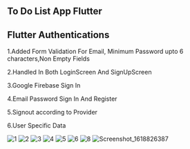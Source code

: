 ## To Do List App Flutter

## Flutter Authentications

1.Added Form Validation For Email, Minimum Password upto 6 characters,Non Empty Fields

2.Handled In Both LoginScreen And SignUpScreen

3.Google Firebase Sign In

4.Email Password Sign In And Register

5.Signout according to Provider

6.User Specific Data


![1](https://user-images.githubusercontent.com/71124195/115220447-2ebe8880-a126-11eb-9832-48b8400f7b64.png)
![2](https://user-images.githubusercontent.com/71124195/115220486-37af5a00-a126-11eb-82cb-3478e80ca3fa.png)
![3](https://user-images.githubusercontent.com/71124195/115220499-3e3dd180-a126-11eb-8f28-87a608c3180a.jpg)
![4](https://user-images.githubusercontent.com/71124195/115220519-43028580-a126-11eb-811e-f8bdd6e5c3bd.png)
![5](https://user-images.githubusercontent.com/71124195/115220533-4990fd00-a126-11eb-856b-e53e77503dcc.png)
![6](https://user-images.githubusercontent.com/71124195/115220577-56adec00-a126-11eb-8ac1-eb4a48344e77.png)
![8](https://user-images.githubusercontent.com/71124195/115220578-57df1900-a126-11eb-8691-bbacfc103078.png)
![Screenshot_1618826387](https://user-images.githubusercontent.com/71124195/115220581-59104600-a126-11eb-945b-e861bb74611d.png)



